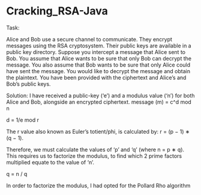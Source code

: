 # Cracking_RSA-Java

Task: 

Alice and Bob use a secure channel to communicate. They encrypt messages
using the RSA cryptosystem. Their public keys are available in a public key
directory. Suppose you intercept a message that Alice sent to Bob. You assume
that Alice wants to be sure that only Bob can decrypt the message. You also
assume that Bob wants to be sure that only Alice could have sent the message.
You would like to decrypt the message and obtain the plaintext. You have been
provided with the ciphertext and Alice’s and Bob’s public keys.

Solution:
I have received a public-key (‘e’) and a modulus value (‘n’) for both Alice and Bob, alongside an encrypted ciphertext. 
message (m) = c^d mod n

d = 1/e mod r

The r value also known as Euler’s totient/phi, is calculated by:
r = (p − 1) ∗ (q − 1).

Therefore, we must calculate the values of ‘p’ and ‘q’ (where n = p ∗ q).
This requires us to factorize the modulus, to find which 2 prime factors multiplied equate to the value of ‘n’.

q = n / q

In order to factorize the modulus, I had opted for the Pollard Rho algorithm
